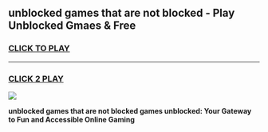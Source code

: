 
## unblocked games that are not blocked - Play Unblocked Gmaes & Free
<h3>
<a href="https://news.freeplayer.one?title=unblocked_games_that_are_not_blocked&ref=23F">CLICK TO PLAY</a></h3>
<hr>

<h3>
<a href="https://news.freeplayer.one?title=unblocked_games_that_are_not_blocked&ref=23F">CLICK 2 PLAY</a>
  
</h3>

<a href="https://news.freeplayer.one?title=unblocked_games_that_are_not_blocked&ref=23F/"><img src="https://clearcache.store/games.png"></a>


**unblocked games that are not blocked games unblocked: Your Gateway to Fun and Accessible Online Gaming**
